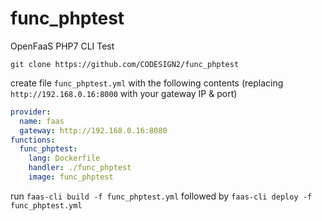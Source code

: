 # func_phptest
OpenFaaS PHP7 CLI Test

```shell
git clone https://github.com/CODESIGN2/func_phptest
```

create file `func_phptest.yml` with the following contents (replacing `http://192.168.0.16:8000` with your gateway IP & port)

```yaml
provider:
  name: faas
  gateway: http://192.168.0.16:8080
functions:
  func_phptest:
    lang: Dockerfile
    handler: ./func_phptest
    image: func_phptest

```

run `faas-cli build -f func_phptest.yml` followed by `faas-cli deploy -f func_phptest.yml`
